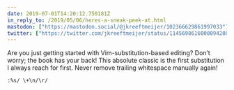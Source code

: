 ```yaml
---
date: 2019-07-01T14:20:12.750181Z
in_reply_to: /2019/05/06/heres-a-sneak-peek-at.html
mastodon: ["https://mastodon.social/@jkreeftmeijer/102366629861997033"]
twitter: ["https://twitter.com/jkreeftmeijer/status/1145698616000094208"]
---
```

Are you just getting started with Vim-substitution-based editing? Don’t worry; the book has your back! This absolute classic is the first substitution I always reach for first. Never remove trailing whitespace manually again!

    :%s/ \+\n/\r/
